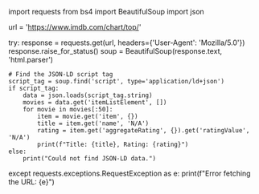 import requests
from bs4 import BeautifulSoup
import json

url = 'https://www.imdb.com/chart/top/'

try:
    response = requests.get(url, headers={'User-Agent': 'Mozilla/5.0'})
    response.raise_for_status()
    soup = BeautifulSoup(response.text, 'html.parser')

    # Find the JSON-LD script tag
    script_tag = soup.find('script', type='application/ld+json')
    if script_tag:
        data = json.loads(script_tag.string)
        movies = data.get('itemListElement', [])
        for movie in movies[:50]:
            item = movie.get('item', {})
            title = item.get('name', 'N/A')
            rating = item.get('aggregateRating', {}).get('ratingValue', 'N/A')
            print(f"Title: {title}, Rating: {rating}")
    else:
        print("Could not find JSON-LD data.")

except requests.exceptions.RequestException as e:
    print(f"Error fetching the URL: {e}")